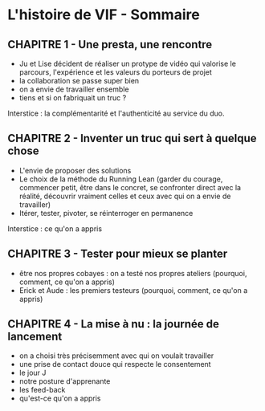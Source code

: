 
# L'histoire de VIF - Sommaire

## CHAPITRE 1 - Une presta, une rencontre
- Ju et Lise décident de réaliser un protype de vidéo qui valorise le parcours, l'expérience et les valeurs du porteurs de projet
- la collaboration se passe super bien
- on a envie de travailler ensemble
- tiens et si on fabriquait un truc ? 

Interstice : la complémentarité et l'authenticité au service du duo.

## CHAPITRE 2 - Inventer un truc qui sert à quelque chose
- L'envie de proposer des solutions
- Le choix de la méthode du Running Lean (garder du courage, commencer petit, être dans le concret, se confronter direct avec la réalité, découvrir vraiment celles et ceux avec qui on a envie de travailler)
- Itérer, tester, pivoter, se réinterroger en permanence

Interstice : ce qu'on a appris

## CHAPITRE 3 - Tester pour mieux se planter
- être nos propres cobayes : on a testé nos propres ateliers (pourquoi, comment, ce qu'on a appris)
- Erick et Aude : les premiers testeurs (pourquoi, comment, ce qu'on a appris)

## CHAPITRE 4 - La mise à nu : la journée de lancement
- on a choisi très précisemment avec qui on voulait travailler
- une prise de contact douce qui respecte le consentement
- le jour J
- notre posture d'apprenante
- les feed-back
- qu'est-ce qu'on a appris

